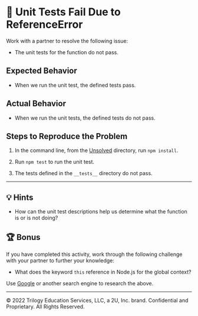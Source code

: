 # 🐛 Unit Tests Fail Due to ReferenceError

Work with a partner to resolve the following issue:

* The unit tests for the function do not pass.

## Expected Behavior

* When we run the unit test, the defined tests pass.

## Actual Behavior

* When we run the unit tests, the defined tests do not pass.

## Steps to Reproduce the Problem

1. In the command line, from the [Unsolved](./Unsolved) directory, run `npm install`.

2. Run `npm test` to run the unit test.

3. The tests defined in the `__tests__` directory do not pass.

---

## 💡 Hints

* How can the unit test descriptions help us determine what the function is or is not doing?

## 🏆 Bonus

If you have completed this activity, work through the following challenge with your partner to further your knowledge:

* What does the keyword `this` reference in Node.js for the global context?

Use [Google](https://www.google.com) or another search engine to research the above.

---
© 2022 Trilogy Education Services, LLC, a 2U, Inc. brand. Confidential and Proprietary. All Rights Reserved.